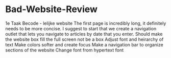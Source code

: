 # Bad-Website-Review

1e Taak Becode - lelijke website
The first page is incredibly long, it definitely needs to be more concise. I suggest to start that we create a navigation outlet that lets you navigate to articles by date that you enter.
Should make the website box fill the full screen not be a box
Adjust font and heirarchy of text
Make colors softer and create focus
Make a navigation bar to organize sections of the website
Change font from hypertext font
